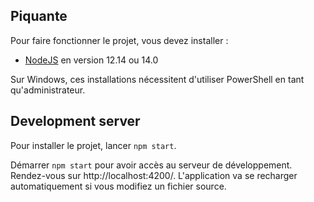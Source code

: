 ## Piquante

Pour faire fonctionner le projet, vous devez installer :
- [NodeJS](https://nodejs.org/en/download/) en version 12.14 ou 14.0 

Sur Windows, ces installations nécessitent d'utiliser PowerShell en tant qu'administrateur.

## Development server

Pour installer le projet, lancer `npm start`.

Démarrer `npm start` pour avoir accès au serveur de développement. Rendez-vous sur http://localhost:4200/. L'application va se recharger automatiquement si vous modifiez un fichier source.
